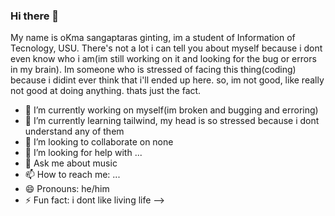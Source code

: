 ### Hi there 👋
My name is oKma sangaptaras ginting, im a student of Information of Tecnology, USU. There's not a lot i can tell you about myself because i dont even know who i am(im still working on it and looking for the bug or errors in my brain). Im someone who is stressed of facing this thing(coding) because i didint ever think that i'll ended up here. so, im not good, like really not good at doing anything. thats just the fact.
- 🔭 I’m currently working on myself(im broken and bugging and erroring)
- 🌱 I’m currently learning tailwind, my head is so stressed because i dont understand any of them
- 👯 I’m looking to collaborate on none
- 🤔 I’m looking for help with ...
- 💬 Ask me about music 
- 📫 How to reach me: ...
- 😄 Pronouns: he/him
- ⚡ Fun fact: i dont like living life
-->
